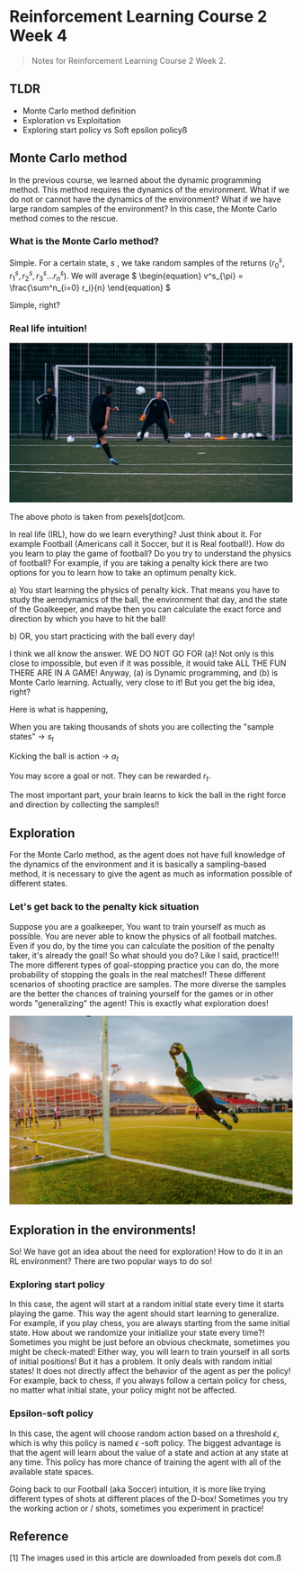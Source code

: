 # Reinforcement Learning Course 2 Week 4

> Notes for Reinforcement Learning Course 2 Week 2.

## TLDR

- Monte Carlo method definition
- Exploration vs Exploitation
- Exploring start policy vs Soft epsilon policyß

## Monte Carlo method

In the previous course, we learned about the dynamic programming method. This method requires the dynamics of the environment. What if we do not or cannot have the dynamics of the environment? What if we have large random samples of the environment? In this case, the Monte Carlo method comes to the rescue.

### What is the Monte Carlo method? 

Simple. For a certain state, $s$ , we take random samples of the returns $(r^s_0, r^s_1, r^s_2, r^s_3...r^s_n)$. We will average 
$
\begin{equation}
v^s_{\pi} = \frac{\sum^n_{i=0} r_i}{n}
\end{equation}
$

Simple, right?

### Real life intuition!

![penalty](/images/RL_2_W2_blog/image_1_pexels_penalty.jpg)

The above photo is taken from pexels[dot]com.

In real life (IRL), how do we learn everything? Just think about it. For example Football (Americans call it Soccer, but it is Real football!). How do you learn to play the game of football? Do you try to understand the physics of football? For example, if you are taking a penalty kick there are two options for you to learn how to take an optimum penalty kick.

 a) You start learning the physics of penalty kick. That means you have to study the aerodynamics of the ball, the environment that day, and the state of the Goalkeeper, and maybe then you can calculate the exact force and direction by which you have to hit the ball! 
    
 b) OR, you start practicing with the ball every day!


I think we all know the answer. WE DO NOT GO FOR (a)! Not only is this close to impossible, but even if it was possible, it would take ALL THE FUN THERE ARE IN A GAME! Anyway, (a) is Dynamic programming, and (b) is Monte Carlo learning. Actually, very close to it! But you get the big idea, right?


Here is what is happening,

When you are taking thousands of shots you are collecting the "sample states" -> $s_t$

Kicking the ball is action -> $a_t$

You may score a goal or not. They can be rewarded $r_t$.

The most important part, your brain learns to kick the ball in the right force and direction by collecting the samples!!


## Exploration

For the Monte Carlo method, as the agent does not have full knowledge of the dynamics of the environment and it is basically a sampling-based method, it is necessary to give the agent as much as information possible of different states.

### Let's get back to the penalty kick situation

Suppose you are a goalkeeper, You want to train yourself as much as possible. You are never able to know the physics of all football matches. Even if you do, by the time you can calculate the position of the penalty taker, it's already the goal! So what should you do? Like I said, practice!!! The more different types of goal-stopping practice you can do, the more probability of stopping the goals in the real matches!! These different scenarios of shooting practice are samples. The more diverse the samples are the better the chances of training yourself for the games or in other words "generalizing" the agent! This is exactly what exploration does!

![GK](/images/RL_2_W2_blog/image_2_pexels_GK.jpg)

## Exploration in the environments!

So! We have got an idea about the need for exploration! How to do it in an RL environment? 
There are two popular ways to do so!

### Exploring start policy

In this case, the agent will start at a random initial state every time it starts playing the game.
This way the agent should start learning to generalize. For example, if you play chess, you are always starting from the same initial state.
How about we randomize your initialize your state every time?! Sometimes you might be just before an obvious checkmate, sometimes you might be check-mated!
Either way, you will learn to train yourself in all sorts of initial positions! But it has a problem. It only deals with random initial states!
It does not directly affect the behavior of the agent as per the policy! For example, back to chess, if you always follow a certain policy for chess, 
no matter what initial state, your policy might not be affected.

### Epsilon-soft policy 

In this case, the agent will choose random action based on a threshold $\epsilon$, which is why this policy is named $\epsilon$ -soft policy. The biggest advantage is that the agent will learn about the value of a state and action at any state at any time. This policy has more chance of training the agent with all of the available state spaces. 

Going back to our Football (aka Soccer) intuition, it is more like trying different types of shots at different places of the D-box! Sometimes you try the working action or / shots, sometimes you experiment in practice!

## Reference

[1] The images used in this article are downloaded from pexels dot com.ß